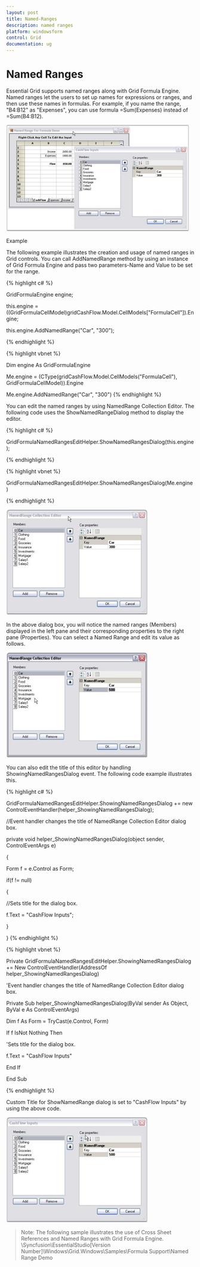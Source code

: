 ```yaml
---
layout: post
title: Named-Ranges
description: named ranges
platform: windowsform
control: Grid
documentation: ug
---
```


# Named Ranges

Essential Grid supports named ranges along with Grid Formula Engine. Named ranges let the users to set up names for expressions or ranges, and then use these names in formulas. For example, if you name the range, "B4:B12" as "Expenses", you can use formula =Sum(Expenses) instead of =Sum(B4:B12).

![](Grid-Control_images/Grid-Control_img149.png)





Example

The following example illustrates the creation and usage of named ranges in Grid controls. You can call AddNamedRange method by using an instance of Grid Formula Engine and pass two parameters-Name and Value to be set for the range.

{% highlight c# %}



GridFormulaEngine engine;

this.engine = ((GridFormulaCellModel)gridCashFlow.Model.CellModels["FormulaCell"]).Engine;

this.engine.AddNamedRange("Car", "300");

{% endhighlight %}

{% highlight vbnet %}



Dim engine As GridFormulaEngine

Me.engine = (CType(gridCashFlow.Model.CellModels("FormulaCell"), GridFormulaCellModel)).Engine

Me.engine.AddNamedRange("Car", "300")
{% endhighlight %}

You can edit the named ranges by using NamedRange Collection Editor. The following code uses the ShowNamedRangeDialog method to display the editor.

{% highlight c# %}



GridFormulaNamedRangesEditHelper.ShowNamedRangesDialog(this.engine);

{% endhighlight %}

{% highlight vbnet %}



GridFormulaNamedRangesEditHelper.ShowNamedRangesDialog(Me.engine)

{% endhighlight %}

![](Grid-Control_images/Grid-Control_img150.jpeg)





In the above dialog box, you will notice the named ranges (Members) displayed in the left pane and their corresponding properties to the right pane (Properties). You can select a Named Range and edit its value as follows.



![](Grid-Control_images/Grid-Control_img151.jpeg)





You can also edit the title of this editor by handling ShowingNamedRangesDialog event. The following code example illustrates this.

{% highlight c# %}



GridFormulaNamedRangesEditHelper.ShowingNamedRangesDialog += new ControlEventHandler(helper_ShowingNamedRangesDialog);



//Event handler changes the title of NamedRange Collection Editor dialog box.

private void helper_ShowingNamedRangesDialog(object sender, ControlEventArgs e)

{

Form f = e.Control as Form;

if(f != null)

{

//Sets title for the dialog box.

f.Text = "CashFlow Inputs";

}

}
{% endhighlight %}


{% highlight vbnet %}



Private GridFormulaNamedRangesEditHelper.ShowingNamedRangesDialog += New ControlEventHandler(AddressOf helper_ShowingNamedRangesDialog)



'Event handler changes the title of NamedRange Collection Editor dialog box.

Private Sub helper_ShowingNamedRangesDialog(ByVal sender As Object, ByVal e As ControlEventArgs)

Dim f As Form = TryCast(e.Control, Form)

If f IsNot Nothing Then



'Sets title for the dialog box.

f.Text = "CashFlow Inputs"

End If

End Sub

{% endhighlight %}

Custom Title for ShowNamedRange dialog is set to "CashFlow Inputs" by using the above code.

![](Grid-Control_images/Grid-Control_img152.jpeg)




> Note: The following sample illustrates the use of Cross Sheet References and Named Ranges with Grid Formula Engine.  <Install Location>\Syncfusion\EssentialStudio\[Version Number]\Windows\Grid.Windows\Samples\Formula Support\Named Range Demo

